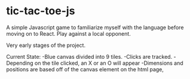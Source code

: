 # tic-tac-toe-js

A simple Javascript game to familiarize myself with the language before moving on to React.
Play against a local opponent.

Very early stages of the project.

Current State:
-Blue canvas divided into 9 tiles.
-Clicks are tracked.
-Depending on the tile clicked, an X or an O will appear
-Dimensions and positions are based off of the canvas element on the html page,
